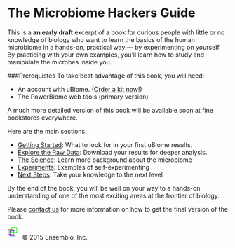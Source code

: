 # The Microbiome Hackers Guide

This is a **an early draft** excerpt of a book for curious people with little or no knowledge of biology who want to learn the basics of the human microbiome in a hands-on, practical way — by experimenting on yourself.  By practicing with your own examples, you’ll learn how to study and manipulate the microbes inside you.

###Prerequistes
To take best advantage of this book, you will need:
* An account with uBiome. ([Order a kit now!](http://ubiome.com/pages/buynow))
* The PowerBiome web tools (primary version)

A much more detailed version of this book will  be available soon at fine bookstores everywhere.

Here are the main sections:

* [Getting Started](getting_started.md): What to look for in your first uBiome results.
* [Explore the Raw Data](HowToAnalyze/analyze.md): Download your results for deeper analysis.
* [The Science](Science/science.md): Learn more background about the microbiome
* [Experiments](experiments.md): Examples of self-experimenting
* [Next Steps](further.md): Take your knowledge to the next level

By the end of the book, you will be well on your way to a hands-on understanding of one of the most exciting areas at the frontier of biology.

Please [contact us](http://twitter.com/sprague) for more information on how to get the final version of the book.

<p><img src="/images/Ensembio Logo 114x114.png" height="30" width="30"> &copy; 2015 Ensembio, Inc.</p>




